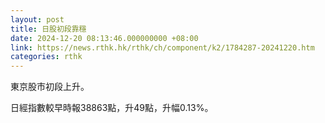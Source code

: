 ```yaml
---
layout: post
title: 日股初段靠穩
date: 2024-12-20 08:13:46.000000000 +08:00
link: https://news.rthk.hk/rthk/ch/component/k2/1784287-20241220.htm
categories: rthk
---
```


東京股市初段上升。

日經指數較早時報38863點，升49點，升幅0.13%。
